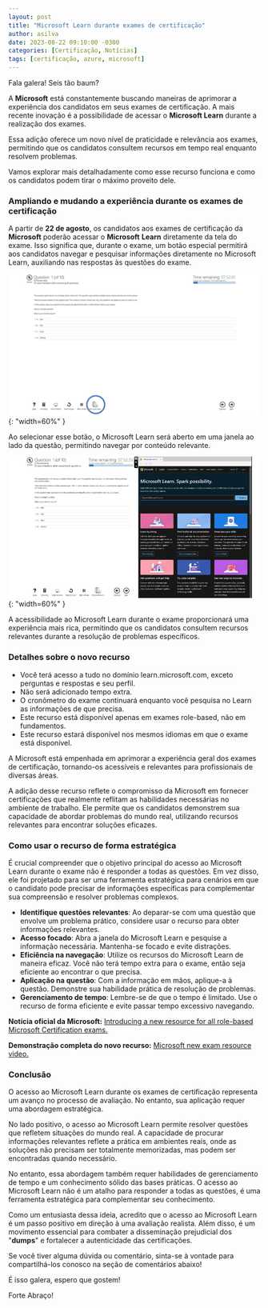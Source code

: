 ```yaml
---
layout: post
title: "Microsoft Learn durante exames de certificação"
author: asilva
date: 2023-08-22 09:10:00 -0300
categories: [Certificação, Notícias]
tags: [certificação, azure, microsoft]
---
```


Fala galera! Seis tão baum?

A **Microsoft** está constantemente buscando maneiras de aprimorar a experiência dos candidatos em seus exames de certificação. A mais recente inovação é a possibilidade de acessar o **Microsoft Learn** durante a realização dos exames. 

Essa adição oferece um novo nível de praticidade e relevância aos exames, permitindo que os candidatos consultem recursos em tempo real enquanto resolvem problemas.

 Vamos explorar mais detalhadamente como esse recurso funciona e como os candidatos podem tirar o máximo proveito dele.

### **Ampliando e mudando a experiência durante os exames de certificação**

A partir de **22 de agosto**, os candidatos aos exames de certificação da **Microsoft** poderão acessar o **Microsoft** **Learn** diretamente da tela do exame. Isso significa que, durante o exame, um botão especial permitirá aos candidatos navegar e pesquisar informações diretamente no Microsoft Learn, auxiliando nas respostas às questões do exame.

![](/assets/img/76/certlearn01.jpeg){: "width=60%" } 

Ao selecionar esse botão, o Microsoft Learn será aberto em uma janela ao lado da questão, permitindo navegar por conteúdo relevante.

![](/assets/img/76/certlearn02.jpg){: "width=60%" } 

A acessibilidade ao Microsoft Learn durante o exame proporcionará uma experiência mais rica, permitindo que os candidatos consultem recursos relevantes durante a resolução de problemas específicos.

### **Detalhes sobre o novo recurso**

- Você terá acesso a tudo no domínio learn.microsoft.com, exceto perguntas e respostas e seu perfil.
- Não será adicionado tempo extra.
- O cronômetro do exame continuará enquanto você pesquisa no Learn as informações de que precisa.
- Este recurso está disponível apenas em exames role-based, não em fundamentos.
- Este recurso estará disponível nos mesmos idiomas em que o exame está disponível.

A Microsoft está empenhada em aprimorar a experiência geral dos exames de certificação, tornando-os acessíveis e relevantes para profissionais de diversas áreas.

A adição desse recurso reflete o compromisso da Microsoft em fornecer certificações que realmente reflitam as habilidades necessárias no ambiente de trabalho. Ele permite que os candidatos demonstrem sua capacidade de abordar problemas do mundo real, utilizando recursos relevantes para encontrar soluções eficazes.

### **Como usar o recurso de forma estratégica**

É crucial compreender que o objetivo principal do acesso ao Microsoft Learn durante o exame não é responder a todas as questões. Em vez disso, ele foi projetado para ser uma ferramenta estratégica para cenários em que o candidato pode precisar de informações específicas para complementar sua compreensão e resolver problemas complexos.

- **Identifique questões relevantes**: Ao deparar-se com uma questão que envolve um problema prático, considere usar o recurso para obter informações relevantes.
- **Acesso focado**: Abra a janela do Microsoft Learn e pesquise a informação necessária. Mantenha-se focado e evite distrações.
- **Eficiência na navegação**: Utilize os recursos do Microsoft Learn de maneira eficaz. Você não terá tempo extra para o exame, então seja eficiente ao encontrar o que precisa.
- **Aplicação na questão**: Com a informação em mãos, aplique-a à questão. Demonstre sua habilidade prática de resolução de problemas.
- **Gerenciamento de tempo**: Lembre-se de que o tempo é limitado. Use o recurso de forma eficiente e evite passar tempo excessivo navegando.

**Notícia oficial da Microsoft:** <a href="https://techcommunity.microsoft.com/t5/microsoft-learn-blog/introducing-a-new-resource-for-all-role-based-microsoft/ba-p/3500870?WT.mc_id=general_LinkedIn-wwl" target="_blank"> Introducing a new resource for all role-based Microsoft Certification exams.</a> 

**Demonstração completa do novo recurso:** <a href="https://www.microsoft.com/videoplayer/embed/RW1a0L5" target="_blank"> Microsoft new exam resource video.</a> 

### **Conclusão**

O acesso ao Microsoft Learn durante os exames de certificação representa um avanço no processo de avaliação. No entanto, sua aplicação requer uma abordagem estratégica.

No lado positivo, o acesso ao Microsoft Learn permite resolver questões que refletem situações do mundo real. A capacidade de procurar informações relevantes reflete a prática em ambientes reais, onde as soluções não precisam ser totalmente memorizadas, mas podem ser encontradas quando necessário.

No entanto, essa abordagem também requer habilidades de gerenciamento de tempo e um conhecimento sólido das bases práticas. O acesso ao Microsoft Learn não é um atalho para responder a todas as questões, é uma ferramenta estratégica para complementar seu conhecimento.

Como um entusiasta dessa ideia, acredito que o acesso ao Microsoft Learn é um passo positivo em direção à uma avaliação realista. Além disso, é um movimento essencial para combater a disseminação prejudicial dos "**dumps**" e fortalecer a autenticidade das certificações.

Se você tiver alguma dúvida ou comentário, sinta-se à vontade para compartilhá-los conosco na seção de comentários abaixo!

É isso galera, espero que gostem!

Forte Abraço!
